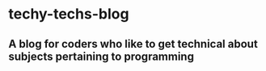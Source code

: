 # techy-techs-blog
## A blog for coders who like to get technical about subjects pertaining to programming
